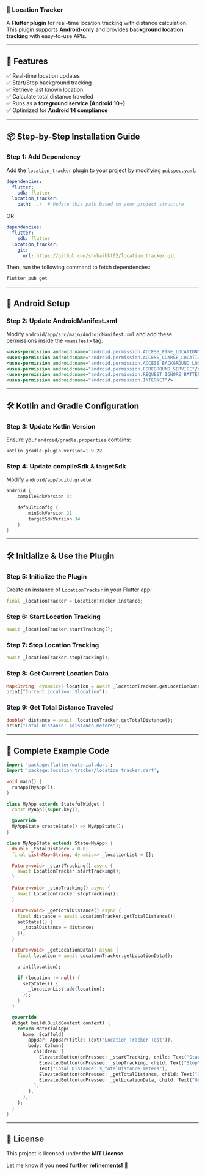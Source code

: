 ### **📍 Location Tracker**  

A **Flutter plugin** for real-time location tracking with distance calculation. This plugin supports **Android-only** and provides **background location tracking** with easy-to-use APIs.  

---

## **🚀 Features**  

✅ Real-time location updates  
✅ Start/Stop background tracking  
✅ Retrieve last known location  
✅ Calculate total distance traveled  
✅ Runs as a **foreground service (Android 10+)**  
✅ Optimized for **Android 14 compliance**  

---

## **📦 Step-by-Step Installation Guide**  

### **Step 1: Add Dependency**  

Add the `location_tracker` plugin to your project by modifying `pubspec.yaml`:  

```yaml
dependencies:
  flutter:
    sdk: flutter
  location_tracker:
    path: ../  # Update this path based on your project structure
```
OR

```yaml
dependencies:
  flutter:
    sdk: flutter
  location_tracker:
    git:
      url: https://github.com/shuhaibkt02/location_tracker.git
```


Then, run the following command to fetch dependencies:  

```sh
flutter pub get
```  

---

## **🔑 Android Setup**  

### **Step 2: Update AndroidManifest.xml**  

Modify `android/app/src/main/AndroidManifest.xml` and add these permissions inside the `<manifest>` tag:  

```xml
<uses-permission android:name="android.permission.ACCESS_FINE_LOCATION"/>
<uses-permission android:name="android.permission.ACCESS_COARSE_LOCATION"/>
<uses-permission android:name="android.permission.ACCESS_BACKGROUND_LOCATION"/>
<uses-permission android:name="android.permission.FOREGROUND_SERVICE"/>
<uses-permission android:name="android.permission.REQUEST_IGNORE_BATTERY_OPTIMIZATIONS"/>
<uses-permission android:name="android.permission.INTERNET"/>
```  

---

## **🛠️ Kotlin and Gradle Configuration**  

### **Step 3: Update Kotlin Version**  

Ensure your `android/gradle.properties` contains:  

```properties
kotlin.gradle.plugin.version=1.9.22
```  

### **Step 4: Update compileSdk & targetSdk**  

Modify `android/app/build.gradle`:  

```gradle
android {
    compileSdkVersion 34

    defaultConfig {
        minSdkVersion 21
        targetSdkVersion 34
    }
}
```
---

## **🛠️ Initialize & Use the Plugin**  

### **Step 5: Initialize the Plugin**  

Create an instance of `LocationTracker` in your Flutter app:  

```dart
final _locationTracker = LocationTracker.instance;
```  

### **Step 6: Start Location Tracking**  

```dart
await _locationTracker.startTracking();
```  

### **Step 7: Stop Location Tracking**  

```dart
await _locationTracker.stopTracking();
```  

### **Step 8: Get Current Location Data**  

```dart
Map<String, dynamic>? location = await _locationTracker.getLocationData();
print("Current Location: $location");
```  

### **Step 9: Get Total Distance Traveled**  

```dart
double? distance = await _locationTracker.getTotalDistance();
print("Total Distance: $distance meters");
```  

---

## **📌 Complete Example Code**  

```dart
import 'package:flutter/material.dart';
import 'package:location_tracker/location_tracker.dart';

void main() {
  runApp(MyApp());
}

class MyApp extends StatefulWidget {
  const MyApp({super.key});

  @override
  MyAppState createState() => MyAppState();
}

class MyAppState extends State<MyApp> {
  double _totalDistance = 0.0;
  final List<Map<String, dynamic>> _locationList = [];

  Future<void> _startTracking() async {
    await LocationTracker.startTracking();
  }

  Future<void> _stopTracking() async {
    await LocationTracker.stopTracking();
  }

  Future<void> _getTotalDistance() async {
    final distance = await LocationTracker.getTotalDistance();
    setState(() {
      _totalDistance = distance;
    });
  }

  Future<void> _getLocationData() async {
    final location = await LocationTracker.getLocationData();

    print(location);

    if (location != null) {
      setState(() {
        _locationList.add(location);
      });
    }
  }

  @override
  Widget build(BuildContext context) {
    return MaterialApp(
      home: Scaffold(
        appBar: AppBar(title: Text('Location Tracker Test')),
        body: Column(
          children: [
            ElevatedButton(onPressed: _startTracking, child: Text("Start")),
            ElevatedButton(onPressed: _stopTracking, child: Text("Stop")),
            Text("Total Distance: $_totalDistance meters"),
            ElevatedButton(onPressed: _getTotalDistance, child: Text("Get Distance")),
            ElevatedButton(onPressed: _getLocationData, child: Text("Get Location")),
          ],
        ),
      ),
    );
  }
}
```  

---

## **💼 License**  

This project is licensed under the **MIT License**.  

Let me know if you need **further refinements!** 🚀

